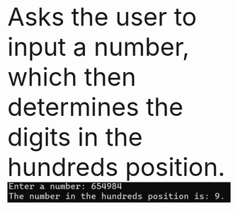 <br><span style="font-size:4em;">Asks the user to input a number, which then determines the digits in the hundreds position.</span> </br>
<img src="image.png">